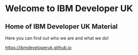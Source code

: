 # Welcome to IBM Developer UK

## Home of IBM Developer UK Material

Here you can find out who we are and what we do!

https://ibmdeveloperuk.github.io
